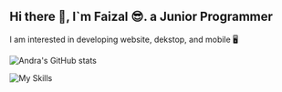 ## Hi there 👋, I`m Faizal 😎. a Junior Programmer 
I am interested in developing website, dekstop, and mobile 🖥️

![Andra's GitHub stats](https://github-readme-stats.vercel.app/api?username=Andrr008&show_icons=true&theme=tokyonight)

![My Skills](https://skillicons.dev/icons?i=php,laravel,js,python,mysql,git,github)

<!--
**Andrr008/Andrr008** is a ✨ _special_ ✨ repository because its `README.md` (this file) appears on your GitHub profile.

Here are some ideas to get you started:

- 🔭 I’m currently working on ...
- 🌱 I’m currently learning ...
- 👯 I’m looking to collaborate on ...
- 🤔 I’m looking for help with ...
- 💬 Ask me about ...
- 📫 How to reach me: ...
- 😄 Pronouns: ...
- ⚡ Fun fact: ...
-->
